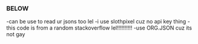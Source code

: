 ### BELOW

-can be use to read ur jsons too lel
-i use slothpixel cuz no api key thing
-this code is from a random stackoverflow lel!!!!!!!!!!
-use ORG.JSON cuz its not gay
